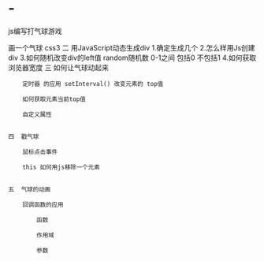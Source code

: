 # -
js编写打气球游戏

 画一个气球
			css3
	二 用JavaScript动态生成div
		1.确定生成几个
		2.怎么样用Js创建div
		3.如何随机改变div的left值
			random随机数 0-1之间 包括0 不包括1
		4.如何获取浏览器宽度
	三 如何让气球动起来

		定时器 的应用 setInterval() 改变元素的 top值

		如何获取元素当前top值

		自定义属性


	四  戳气球

		鼠标点击事件

		this 如何用js移除一个元素


	五  气球的动画

		回调函数的应用

			函数

			作用域

			参数

	
